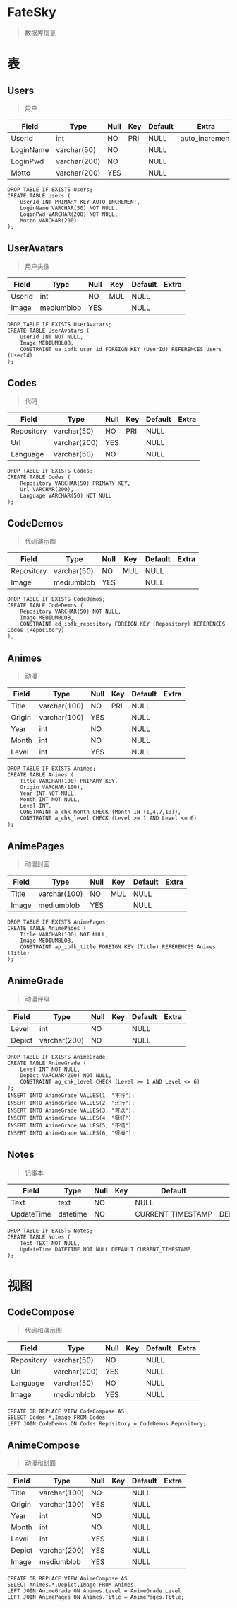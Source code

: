 ﻿# FateSky
> 数据库信息

# 表

## Users
> 用户

| Field     | Type         | Null | Key | Default | Extra          |
| -         | -            | -    | -   | -       | -              |
| UserId    | int          | NO   | PRI | NULL    | auto_increment |
| LoginName | varchar(50)  | NO   |     | NULL    |                |
| LoginPwd  | varchar(200) | NO   |     | NULL    |                |
| Motto     | varchar(200) | YES  |     | NULL    |                |

```
DROP TABLE IF EXISTS Users;
CREATE TABLE Users (
	UserId INT PRIMARY KEY AUTO_INCREMENT,
	LoginName VARCHAR(50) NOT NULL,
	LoginPwd VARCHAR(200) NOT NULL,
	Motto VARCHAR(200)
);
```

## UserAvatars
> 用户头像

| Field  | Type       | Null | Key | Default | Extra |
| -      | -          | -    | -   | -       | -     |
| UserId | int        | NO   | MUL | NULL    |       |
| Image  | mediumblob | YES  |     | NULL    |       |

```
DROP TABLE IF EXISTS UserAvatars;
CREATE TABLE UserAvatars (
    UserId INT NOT NULL,
    Image MEDIUMBLOB,
    CONSTRAINT ua_ibfk_user_id FOREIGN KEY (UserId) REFERENCES Users (UserId)
);
```

## Codes
> 代码

| Field      | Type         | Null | Key | Default | Extra |
| -          | -            | -    | -   | -       | -     |
| Repository | varchar(50)  | NO   | PRI | NULL    |       |
| Url        | varchar(200) | YES  |     | NULL    |       |
| Language   | varchar(50)  | NO   |     | NULL    |       |

```
DROP TABLE IF EXISTS Codes;
CREATE TABLE Codes (
	Repository VARCHAR(50) PRIMARY KEY,
	Url VARCHAR(200),
	Language VARCHAR(50) NOT NULL
);
```

## CodeDemos
> 代码演示图

| Field      | Type        | Null | Key | Default | Extra |
| -          | -           | -    | -   | -       | -     |
| Repository | varchar(50) | NO   | MUL | NULL    |       |
| Image      | mediumblob  | YES  |     | NULL    |       |

```
DROP TABLE IF EXISTS CodeDemos;
CREATE TABLE CodeDemos (
    Repository VARCHAR(50) NOT NULL,
    Image MEDIUMBLOB,
    CONSTRAINT cd_ibfk_repository FOREIGN KEY (Repository) REFERENCES Codes (Repository)
);
```

## Animes
> 动漫

| Field  | Type         | Null | Key | Default | Extra |
| -      | -            | -    | -   | -       | -     |
| Title  | varchar(100) | NO   | PRI | NULL    |       |
| Origin | varchar(100) | YES  |     | NULL    |       |
| Year   | int          | NO   |     | NULL    |       |
| Month  | int          | NO   |     | NULL    |       |
| Level  | int          | YES  |     | NULL    |       |

```
DROP TABLE IF EXISTS Animes;
CREATE TABLE Animes (
	Title VARCHAR(100) PRIMARY KEY,
	Origin VARCHAR(100),
	Year INT NOT NULL,
	Month INT NOT NULL,
	Level INT,
	CONSTRAINT a_chk_month CHECK (Month IN (1,4,7,10)),
	CONSTRAINT a_chk_level CHECK (Level >= 1 AND Level <= 6)
);
```

## AnimePages
> 动漫封面

| Field | Type         | Null | Key | Default | Extra |
| -     | -            | -    | -   | -       | -     |
| Title | varchar(100) | NO   | MUL | NULL    |       |
| Image | mediumblob   | YES  |     | NULL    |       |

```
DROP TABLE IF EXISTS AnimePages;
CREATE TABLE AnimePages (
    Title VARCHAR(100) NOT NULL,
    Image MEDIUMBLOB,
    CONSTRAINT ap_ibfk_title FOREIGN KEY (Title) REFERENCES Animes (Title)
);
```

## AnimeGrade
> 动漫评级

| Field  | Type         | Null | Key | Default | Extra |
| -      | -            | -    | -   | -       | -     |
| Level  | int          | NO   |     | NULL    |       |
| Depict | varchar(200) | NO   |     | NULL    |       |

```
DROP TABLE IF EXISTS AnimeGrade;
CREATE TABLE AnimeGrade (
    Level INT NOT NULL,
    Depict VARCHAR(200) NOT NULL,
    CONSTRAINT ag_chk_level CHECK (Level >= 1 AND Level <= 6)
);
INSERT INTO AnimeGrade VALUES(1, "不行");
INSERT INTO AnimeGrade VALUES(2, "还行");
INSERT INTO AnimeGrade VALUES(3, "可以");
INSERT INTO AnimeGrade VALUES(4, "挺好");
INSERT INTO AnimeGrade VALUES(5, "不错");
INSERT INTO AnimeGrade VALUES(6, "很棒");
```

## Notes
> 记事本

| Field      | Type     | Null | Key | Default           | Extra             |
| -          | -        | -    | -   | -                 | -                 |
| Text       | text     | NO   |     | NULL              |                   |
| UpdateTime | datetime | NO   |     | CURRENT_TIMESTAMP | DEFAULT_GENERATED |

```
DROP TABLE IF EXISTS Notes;
CREATE TABLE Notes (
    Text TEXT NOT NULL,
    UpdateTime DATETIME NOT NULL DEFAULT CURRENT_TIMESTAMP
);
```

# 视图

## CodeCompose
> 代码和演示图

| Field      | Type         | Null | Key | Default | Extra |
| -          | -            | -    | -   | -       | -     |
| Repository | varchar(50)  | NO   |     | NULL    |       |
| Url        | varchar(200) | YES  |     | NULL    |       |
| Language   | varchar(50)  | NO   |     | NULL    |       |
| Image      | mediumblob   | YES  |     | NULL    |       |

```
CREATE OR REPLACE VIEW CodeCompose AS
SELECT Codes.*,Image FROM Codes
LEFT JOIN CodeDemos ON Codes.Repository = CodeDemos.Repository;
```

## AnimeCompose
> 动漫和封面

| Field  | Type         | Null | Key | Default | Extra |
| -      | -            | -    | -   | -       | -     |
| Title  | varchar(100) | NO   |     | NULL    |       |
| Origin | varchar(100) | YES  |     | NULL    |       |
| Year   | int          | NO   |     | NULL    |       |
| Month  | int          | NO   |     | NULL    |       |
| Level  | int          | YES  |     | NULL    |       |
| Depict | varchar(200) | YES  |     | NULL    |       |
| Image  | mediumblob   | YES  |     | NULL    |       |

```
CREATE OR REPLACE VIEW AnimeCompose AS
SELECT Animes.*,Depict,Image FROM Animes
LEFT JOIN AnimeGrade ON Animes.Level = AnimeGrade.Level
LEFT JOIN AnimePages ON Animes.Title = AnimePages.Title;
```
